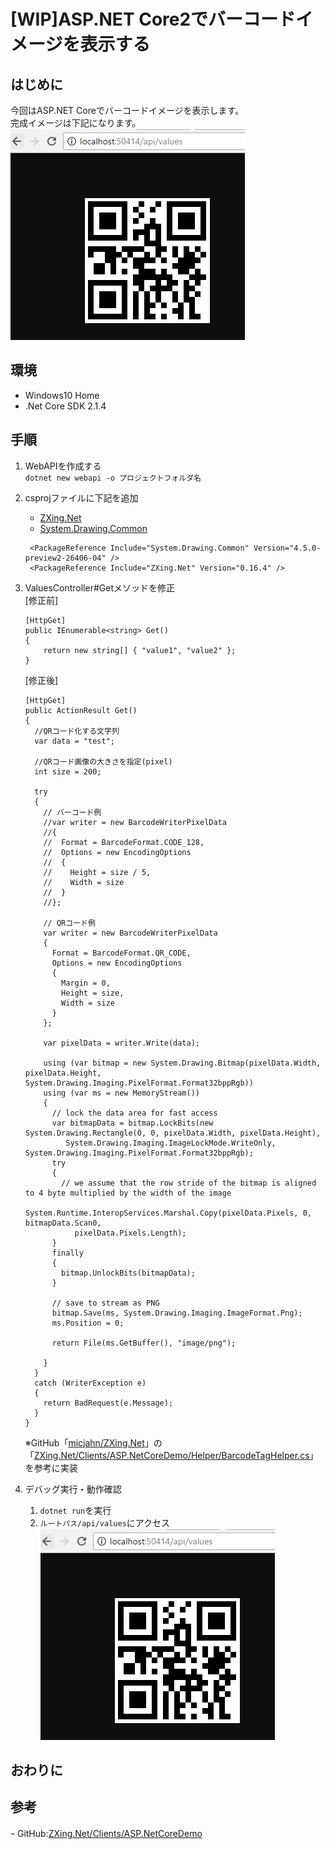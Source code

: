 # [WIP]ASP.NET Core2でバーコードイメージを表示する

## はじめに
今回はASP.NET Coreでバーコードイメージを表示します。  
完成イメージは下記になります。  
![完成イメージ](runimage.png) 

## 環境
- Windows10 Home  
- .Net Core SDK 2.1.4

## 手順
1. WebAPIを作成する  
   ```dotnet new webapi -o プロジェクトフォルダ名```
1. csprojファイルに下記を追加
   - [ZXing.Net](https://www.nuget.org/packages/ZXing.Net/)
   - [System.Drawing.Common](https://www.nuget.org/packages/System.Drawing.Common/4.5.0-preview2-26406-04)
   ```
    <PackageReference Include="System.Drawing.Common" Version="4.5.0-preview2-26406-04" />
    <PackageReference Include="ZXing.Net" Version="0.16.4" />
   ```
1. ValuesController#Getメソッドを修正  
    [修正前]
    ```
    [HttpGet]
    public IEnumerable<string> Get()
    {
        return new string[] { "value1", "value2" };
    }
    ```  
      
    [修正後]
    ```
    [HttpGet]
    public ActionResult Get()
    {
      //QRコード化する文字列
      var data = "test";

      //QRコード画像の大きさを指定(pixel)
      int size = 200;

      try
      {
        // バーコード例
        //var writer = new BarcodeWriterPixelData
        //{
        //  Format = BarcodeFormat.CODE_128,
        //  Options = new EncodingOptions
        //  {
        //    Height = size / 5,
        //    Width = size
        //  }
        //};

        // QRコード例
        var writer = new BarcodeWriterPixelData
        {
          Format = BarcodeFormat.QR_CODE,
          Options = new EncodingOptions
          {
            Margin = 0,
            Height = size,
            Width = size
          }
        };

        var pixelData = writer.Write(data);

        using (var bitmap = new System.Drawing.Bitmap(pixelData.Width, pixelData.Height, System.Drawing.Imaging.PixelFormat.Format32bppRgb))
        using (var ms = new MemoryStream())
        {
          // lock the data area for fast access
          var bitmapData = bitmap.LockBits(new System.Drawing.Rectangle(0, 0, pixelData.Width, pixelData.Height),
             System.Drawing.Imaging.ImageLockMode.WriteOnly, System.Drawing.Imaging.PixelFormat.Format32bppRgb);
          try
          {
            // we assume that the row stride of the bitmap is aligned to 4 byte multiplied by the width of the image
            System.Runtime.InteropServices.Marshal.Copy(pixelData.Pixels, 0, bitmapData.Scan0,
               pixelData.Pixels.Length);
          }
          finally
          {
            bitmap.UnlockBits(bitmapData);
          }

          // save to stream as PNG
          bitmap.Save(ms, System.Drawing.Imaging.ImageFormat.Png);
          ms.Position = 0;

          return File(ms.GetBuffer(), "image/png");

        }
      }
      catch (WriterException e)
      {
        return BadRequest(e.Message);
      }
    }
    ```
    ※GitHub「[micjahn/ZXing.Net](https://github.com/micjahn/ZXing.Net/)」の「[ZXing.Net/Clients/ASP.NetCoreDemo/Helper/BarcodeTagHelper.cs](https://github.com/micjahn/ZXing.Net/blob/master/Clients/ASP.NetCoreDemo/Helper/BarcodeTagHelper.cs#L86-L127)」を参考に実装
1. デバッグ実行・動作確認  
   1. ```dotnet run```を実行  
   1. ```ルートパス/api/values```にアクセス
   ![完成イメージ](runimage.png) 

## おわりに

## 参考
ｰ GitHub:[ZXing.Net/Clients/ASP.NetCoreDemo](https://github.com/micjahn/ZXing.Net/blob/master/Clients/ASP.NetCoreDemo)